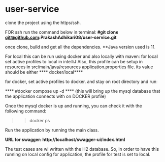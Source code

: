 # user-service

clone the project using the https/ssh.

FOR ssh run the command below in terminal:
**#git clone git@github.com:PrakashAdhikari08/user-service.git**

once clone, build and get all the dependencies.
**Java version used is 11.


For local this can be run using docker and also locally with maven:
for local set active profiles to local in intelliJ
Also, this profile can be setup in resources in src/main/java/resources application.properties file. its value should be either **** docker/local****

for docker, set active profiles to docker.
and stay on root directory and run:

**** #docker compose up -d ****
(this will bring up the mysql database that the application connects with on DOCKER profile)

Once the mysql docker is up and running, you can check it with the following command:
>>docker ps

Run the application by running the main class.

 

**URL for swagger: http://localhost/swagger-ui/index.html**


The test cases are wi written with the H2 database. So, in order to have this running on local config for application,
the profile for test is set to local.


 
